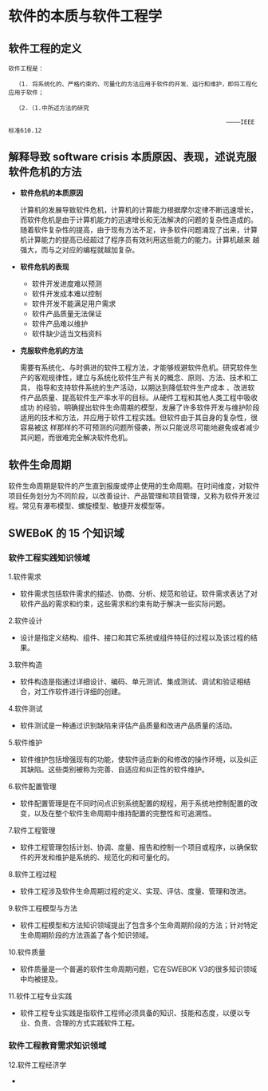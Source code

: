 
# 软件的本质与软件工程学


## 软件工程的定义

    软件工程是：

      （1. 将系统化的、严格约束的、可量化的方法应用于软件的开发、运行和维护，即将工程化应用于软件；
  
      （2.（1.中所述方法的研究
  
                                                                 ————IEEE标准610.12
                                                                


## 解释导致 software crisis 本质原因、表现，述说克服软件危机的方法

   * **软件危机的本质原因**
   
        计算机的发展导致软件危机，计算机的计算能力根据摩尔定律不断迅速增长，而软件危机是由于计算机能力的迅速增长和无法解决的问题的复杂性造成的。
        随着软件复杂性的提高，由于现有方法不足，许多软件问题涌现了出来，计算机计算能力的提高已经超过了程序员有效利用这些能力的能力。计算机越来
        越强大，而与之对应的编程就越加复杂。
        
        
   * **软件危机的表现**
   
        + 软件开发进度难以预测
        + 软件开发成本难以控制
        + 软件开发不能满足用户需求
        + 软件产品质量无法保证
        + 软件产品难以维护
        + 软件缺少适当文档资料
        
        
   * **克服软件危机的方法**
   
        需要有系统化、与时俱进的软件工程方法，才能够规避软件危机。研究软件生产的客观规律性，建立与系统化软件生产有关的概念、原则、方法、技术和工具，         指导和支持软件系统的生产活动，以期达到降低软件生产成本 、改进软件产品质量、提高软件生产率水平的目标。从硬件工程和其他人类工程中吸收成功             的经验，明确提出软件生命周期的模型，发展了许多软件开发与维护阶段适用的技术和方法，并应用于软件工程实践。但软件由于其自身的复杂性，很容易被这         样那样的不可预测的问题所侵袭，所以只能说尽可能地避免或者减少其问题，而很难完全解决软件危机。
        
        
## 软件生命周期
 
   软件生命周期是软件的产生直到报废或停止使用的生命周期。在时间维度，对软件项目任务划分为不同阶段，以改善设计、产品管理和项目管理，又称为软件开发过      程。常见有瀑布模型、螺旋模型、敏捷开发模型等。
   
## SWEBoK 的 15 个知识域

### 软件工程实践知识领域

   1.软件需求
    
   + 软件需求包括软件需求的描述、协商、分析、规范和验证。软件需求表达了对软件产品的需求和约束，这些需求和约束有助于解决一些实际问题。
        
        
   2.软件设计
   
   + 设计是指定义结构、组件、接口和其它系统或组件特征的过程以及该过程的结果。
             
   3.软件构造
   
   + 软件构造是指通过详细设计、编码、单元测试、集成测试、调试和验证相结合，对工作软件进行详细的创建。
        
   4.软件测试
         
   + 软件测试是一种通过识别缺陷来评估产品质量和改进产品质量的活动。
        
   5.软件维护
   
   + 软件维护包括增强现有的功能，使软件适应新的和修改的操作环境，以及纠正其缺陷。这些类别被称为完善、自适应和纠正性的软件维护。
   
   6.软件配置管理
   
   + 软件配置管理是在不同时间点识别系统配置的规程，用于系统地控制配置的改变，以及在整个软件生命周期中维持配置的完整性和可追溯性。
   
   7.软件工程管理
   
   + 软件工程管理包括计划、协调、度量、报告和控制一个项目或程序，以确保软件的开发和维护是系统的、规范化的和可量化的。
   
   8.软件工程过程
   
   + 软件工程涉及软件生命周期过程的定义、实现、评估、度量、管理和改进。
   
   9.软件工程模型与方法
   
   + 软件工程模型和方法知识领域提出了包含多个生命周期阶段的方法；针对特定生命周期阶段的方法涵盖了各个知识领域。
   
   10.软件质量
   
   + 软件质量是一个普遍的软件生命周期问题，它在SWEBOK V3的很多知识领域中均被提及。
   
   11.软件工程专业实践
   
   + 软件工程专业实践是指软件工程师必须具备的知识、技能和态度，以便以专业、负责、合理的方式实践软件工程。
   
### 软件工程教育需求知识领域   
   
   12.软件工程经济学
   
   + 
        
        
   
            
            

    
